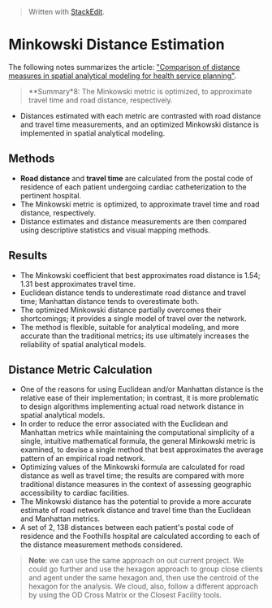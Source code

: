 


> Written with [StackEdit](https://stackedit.io/).

# Minkowski Distance Estimation

The following notes summarizes the article:  ["Comparison of distance measures in spatial analytical modeling for health service planning"](https://www.ncbi.nlm.nih.gov/pmc/articles/PMC2781002/).

> **Summary*8: The Minkowski metric is optimized, to approximate travel time and road distance, respectively.

- Distances estimated with each metric are contrasted with road distance and travel time measurements, and an optimized Minkowski distance is implemented in spatial analytical modeling.

## Methods

- **Road distance** and **travel time** are calculated from the postal code of residence of each patient undergoing cardiac catheterization to the pertinent hospital.
- The Minkowski metric is optimized, to approximate travel time and road distance, respectively.
- Distance estimates and distance measurements are then compared using descriptive statistics and visual mapping methods.

## Results

- The Minkowski coefficient that best approximates road distance is 1.54; 1.31 best approximates travel time.
- Euclidean distance tends to underestimate road distance and travel time; Manhattan distance tends to overestimate both.
- The optimized Minkowski distance partially overcomes their shortcomings; it provides a single model of travel over the network.
- The method is flexible, suitable for analytical modeling, and more accurate than the traditional metrics; its use ultimately increases the reliability of spatial analytical models.

## Distance Metric Calculation

- One of the reasons for using Euclidean and/or Manhattan distance is the relative ease of their implementation; in contrast, it is more problematic to design algorithms implementing actual road network distance in spatial analytical models.
- In order to reduce the error associated with the Euclidean and Manhattan metrics while maintaining the computational simplicity of a single, intuitive mathematical formula, the general Minkowski metric is examined, to devise a single method that best approximates the average pattern of an empirical road network.
- Optimizing values of the Minkowski formula are calculated for road distance as well as travel time; the results are compared with more traditional distance measures in the context of assessing geographic accessibility to cardiac facilities.
- The Minkowski distance has the potential to provide a more accurate estimate of road network distance and travel time than the Euclidean and Manhattan metrics.
- A set of 2, 138 distances between each patient's postal code of residence and the Foothills hospital are calculated according to each of the distance measurement methods considered.

> **Note**: we can use the same approach on out current project. We could go further and use the hexagon approach to group close clients and agent under the same hexagon and, then use the centroid of the hexagon for the analysis. We cloud, also, follow a different approach by using the OD Cross Matrix or the Closest Facility tools. 

<!--stackedit_data:
eyJoaXN0b3J5IjpbLTUxOTU1ODQ5MiwtMTY0NDc0MDg1MSwxND
UwOTM2NjcxLDgyMTQ3Mjg5NF19
-->